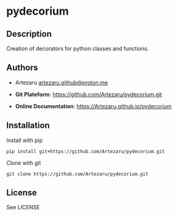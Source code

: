 # pydecorium

## Description

Creation of decorators for python classes and functions.

## Authors

- Artezaru <artezaru.github@proton.me>

- **Git Plateform**: https://github.com/Artezaru/pydecorium.git
- **Online Documentation**: https://Artezaru.github.io/pydecorium

## Installation

Install with pip

```
pip install git+https://github.com/Artezaru/pydecorium.git
```

Clone with git

```
git clone https://github.com/Artezaru/pydecorium.git
```

## License

See LICENSE
